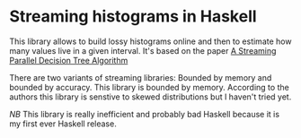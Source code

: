 # Streaming histograms in Haskell

This library allows to build lossy histograms online and then to
estimate how many values live in a given interval. It's based on the
paper
[A Streaming Parallel Decision Tree Algorithm](http://www.jmlr.org/papers/volume11/ben-haim10a/ben-haim10a.pdf)

There are two variants of streaming libraries: Bounded by memory and
bounded by accuracy. This library is bounded by memory. According to
the authors this library is senstive to skewed distributions but I
haven't tried yet.

*NB* This library is really inefficient and probably bad Haskell
because it is my first ever Haskell release.
